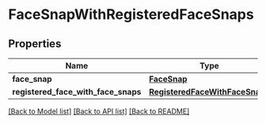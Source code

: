 # FaceSnapWithRegisteredFaceSnaps

## Properties
Name | Type | Description | Notes
------------ | ------------- | ------------- | -------------
**face_snap** | [**FaceSnap**](FaceSnap.md) |  | [optional] 
**registered_face_with_face_snaps** | [**RegisteredFaceWithFaceSnaps**](RegisteredFaceWithFaceSnaps.md) |  | [optional] 

[[Back to Model list]](../README.md#documentation-for-models) [[Back to API list]](../README.md#documentation-for-api-endpoints) [[Back to README]](../README.md)


